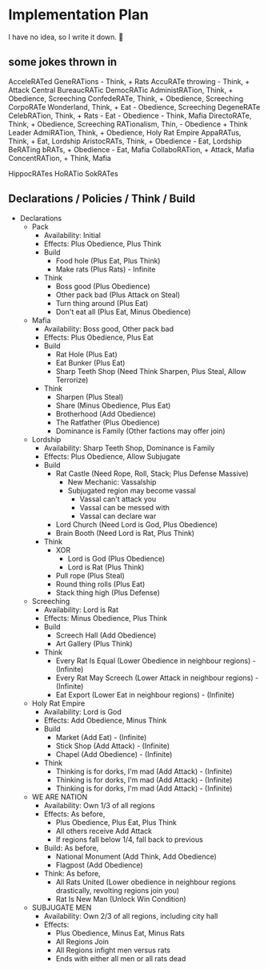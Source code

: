# Implementation Plan

I have no idea, so I write it down. 🐀

## some jokes thrown in

AcceleRATed GeneRATions - Think, + Rats
AccuRATe throwing - Think, + Attack
Central BureaucRATic DemocRATic AdministRATion, Think, + Obedience, Screeching
ConfedeRATe, Think, + Obedience, Screeching
CorpoRATe Wonderland, Think, + Eat - Obedience, Screeching
DegeneRATe CelebRATion, Think, + Rats - Eat - Obedience - Think, Mafia
DirectoRATe, Think, + Obedience, Screeching
RATionalism, Thin, - Obedience + Think
Leader AdmiRATion, Think, + Obedience, Holy Rat Empire
AppaRATus, Think, + Eat, Lordship
AristocRATs, Think, + Obedience - Eat, Lordship
BeRATing bRATs, + Obedience - Eat, Mafia
CollaboRATion, + Attack, Mafia
ConcentRATion, + Think, Mafia

HippocRATes
HoRATio
SokRATes

## Declarations / Policies / Think / Build

* Declarations
  * Pack
    * Availability: Initial
    * Effects: Plus Obedience, Plus Think
    * Build
      * Food hole (Plus Eat, Plus Think)
      * Make rats (Plus Rats) - Infinite
    * Think
      * Boss good (Plus Obedience)
      * Other pack bad (Plus Attack on Steal)
      * Turn thing around (Plus Eat)
      * Don't eat all (Plus Eat, Minus Obedience)
  * Mafia
    * Availability: Boss good, Other pack bad
    * Effects: Plus Obedience, Plus Eat
    * Build
      * Rat Hole (Plus Eat)
      * Eat Bunker (Plus Eat)
      * Sharp Teeth Shop (Need Think Sharpen, Plus Steal, Allow Terrorize)
    * Think
      * Sharpen (Plus Steal)
      * Share (Minus Obedience, Plus Eat)
      * Brotherhood (Add Obedience)
      * The Ratfather (Plus Obedience)
      * Dominance is Family (Other factions may offer join)
  * Lordship
    * Availability: Sharp Teeth Shop, Dominance is Family
    * Effects: Plus Obedience, Allow Subjugate
    * Build
      * Rat Castle (Need Rope, Roll, Stack; Plus Defense Massive)
        * New Mechanic: Vassalship
        * Subjugated region may become vassal
          * Vassal can't attack you
          * Vassal can be messed with
          * Vassal can declare war
      * Lord Church (Need Lord is God, Plus Obedience)
      * Brain Booth (Need Lord is Rat, Plus Think)
    * Think
      * XOR
        * Lord is God (Plus Obedience)
        * Lord is Rat (Plus Think)
      * Pull rope (Plus Steal)
      * Round thing rolls (Plus Eat)
      * Stack thing high (Plus Defense)
  * Screeching
    * Availability: Lord is Rat
    * Effects: Minus Obedience, Plus Think
    * Build
      * Screech Hall (Add Obedience)
      * Art Gallery (Plus Think)
    * Think
      * Every Rat Is Equal (Lower Obedience in neighbour regions) - (Infinite)
      * Every Rat May Screech (Lower Attack in neighbour regions) - (Infinite)
      * Eat Export (Lower Eat in neighbour regions) - (Infinite)
  * Holy Rat Empire
    * Availability: Lord is God
    * Effects: Add Obedience, Minus Think
    * Build
      * Market (Add Eat) - (Infinite)
      * Stick Shop (Add Attack) - (Infinite)
      * Chapel (Add Obedience) - (Infinite)
    * Think
      * Thinking is for dorks, I'm mad (Add Attack) - (Infinite)
      * Thinking is for dorks, I'm mad (Add Attack) - (Infinite)
      * Thinking is for dorks, I'm mad (Add Attack) - (Infinite)
  * WE ARE NATION
    * Availability: Own 1/3 of all regions
    * Effects: As before,
      * Plus Obedience, Plus Eat, Plus Think
      * All others receive Add Attack
      * If regions fall below 1/4, fall back to previous
    * Build: As before,
      * National Monument (Add Think, Add Obedience)
      * Flagpost (Add Obedience)
    * Think: As before,
      * All Rats United (Lower obedience in neighbour regions drastically, revolting regions join you)
      * Rat Is New Man (Unlock Win Condition)
  * SUBJUGATE MEN
    * Availability: Own 2/3 of all regions, including city hall
    * Effects:
      * Plus Obedience, Minus Eat, Minus Rats
      * All Regions Join
      * All Regions infight men versus rats
      * Ends with either all men or all rats dead
